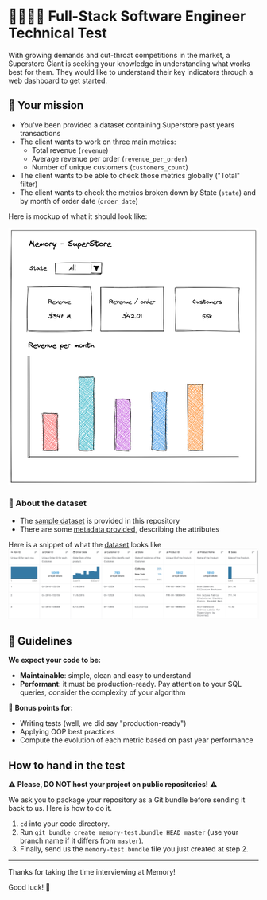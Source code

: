 # 👩‍💻👨‍💻 Full-Stack Software Engineer Technical Test  

With growing demands and cut-throat competitions in the market, a Superstore Giant is seeking your knowledge in understanding what works best for them. They would like to understand their key indicators through a web dashboard to get started.

## 🎯 Your mission

* You've been provided a dataset containing Superstore past years transactions
* The client wants to work on three main metrics:
  * Total revenue (`revenue`)
  * Average revenue per order (`revenue_per_order`)
  * Number of unique customers (`customers_count`)
* The client wants to be able to check those metrics globally ("Total" filter) 
* The client wants to check the metrics broken down by State (`state`) and by month of order date (`order_date`)

Here is mockup of what it should look like:

![dashboard mockup](mockup-tech-challenge-memory.png)

### 💾 About the dataset

* The [sample dataset](dataset.csv) is provided in this repository
* There are some [metadata provided](metadata.md), describing the attributes

Here is a snippet of what the [dataset](dataset.csv) looks like![snapshot](data-schema.png)

## 🧠 Guidelines 

**We expect your code to be:**

* **Maintainable**: simple, clean and easy to understand
* **Performant**: it must be production-ready. Pay attention to your SQL queries, consider the complexity of your algorithm

🎁 **Bonus points for:**

* Writing tests (well, we did say "production-ready")
* Applying OOP best practices
* Compute the evolution of each metric based on past year performance

## How to hand in the test

⚠️  **Please, DO NOT host your project on public repositories!** ⚠️ 

We ask you to package your repository as a Git bundle before sending it back to us. Here is how to do it.

1. `cd` into your code directory.
1. Run `git bundle create memory-test.bundle HEAD master` (use your branch name if it differs from `master`).
1. Finally, send us the `memory-test.bundle` file you just created at step 2.

---

Thanks for taking the time interviewing at Memory!

Good luck! 💪
